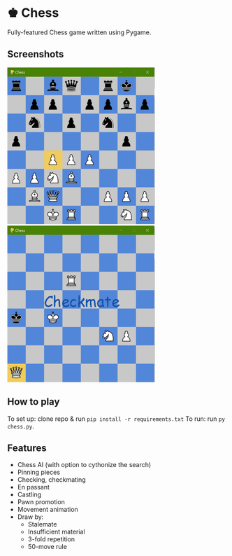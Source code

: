 # ♚ Chess

Fully-featured Chess game written using Pygame.

## Screenshots

![Alt text](screenshots/3r.png?raw=true "Screenshot 1") &nbsp; &nbsp; &nbsp; ![Alt text](screenshots/2rr.png?raw=true "Screenshot 2")

## How to play

To set up: clone repo & run ```pip install -r requirements.txt```
To run: run ```py chess.py```.

## Features
- Chess AI (with option to cythonize the search)
- Pinning pieces
- Checking, checkmating
- En passant
- Castling
- Pawn promotion
- Movement animation
- Draw by:
  - Stalemate
  - Insufficient material
  - 3-fold repetition
  - 50-move rule

